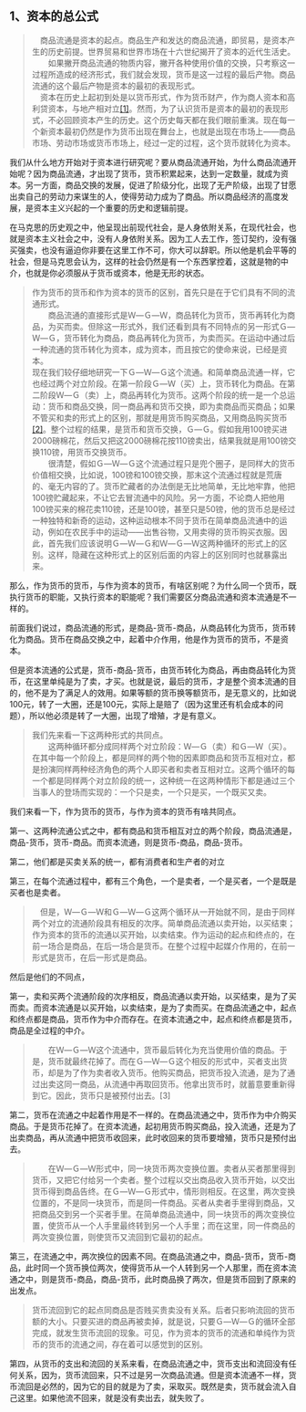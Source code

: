 <h2>1、资本的总公式</h2><blockquote data-pid="6PRPUysa">　商品流通是资本的起点。商品生产和发达的商品流通，即贸易，是资本产生的历史前提。世界贸易和世界市场在十六世纪揭开了资本的近代生活史。<br>　　如果撇开商品流通的物质内容，撇开各种使用价值的交换，只考察这一过程所造成的经济形式，我们就会发现，货币是这一过程的最后产物。商品流通的这个最后产物是资本的最初的表现形式。<br>　资本在历史上起初到处是以货币形式，作为货币财产，作为商人资本和高利贷资本，与地产相对立<a href="http://link.zhihu.com/?target=https%3A//www.marxists.org/chinese/marx/capital/04.htm%23_ftn1" class=" wrap external" target="_blank" rel="nofollow noreferrer">[1]</a>。然而，为了认识货币是资本的最初的表现形式，不必回顾资本产生的历史。这个历史每天都在我们眼前重演。现在每一个新资本最初仍然是作为货币出现在舞台上，也就是出现在市场上——商品市场、劳动市场或货币市场上，经过一定的过程，这个货币就转化为资本。</blockquote><p data-pid="HEhqdlpM">我们从什么地方开始对于资本进行研究呢？要从商品流通开始，为什么商品流通开始呢？因为商品流通，才出现了货币，货币积累起来，达到一定数量，就成为资本。另一方面，商品交换的发展，促进了阶级分化，出现了无产阶级，出现了甘愿出卖自己的劳动力来谋生的人，使得劳动力成为了商品。所以商品经济的高度发展，是资本主义兴起的一个重要的历史和逻辑前提。</p><p data-pid="D24VeeWP">在马克思的历史观之中，他呈现出前现代社会，是人身依附关系，在现代社会，也就是资本主义社会之中，没有人身依附关系。因为工人去工作，签订契约，没有强买强卖，也没有逼迫你非要在这里工作不可，你大可以辞职。所以他是机会平等的社会，但是马克思会认为，这样的社会仍然是有一个东西掌控着，这就是物的中介，也就是你必须服从于货币或资本，他是无形的状态。</p><blockquote data-pid="skr6H2Mp">作为货币的货币和作为资本的货币的区别，首先只是在于它们具有不同的流通形式。<br>　　商品流通的直接形式是Ｗ—Ｇ—Ｗ，商品转化为货币，货币再转化为商品，为买而卖。但除这一形式外，我们还看到具有不同特点的另一形式Ｇ—Ｗ—Ｇ，货币转化为商品，商品再转化为货币，为卖而买。在运动中通过后一种流通的货币转化为资本，成为资本，而且按它的使命来说，已经是资本。<br>现在我们较仔细地研究一下Ｇ—Ｗ—Ｇ这个流通。和简单商品流通一样，它也经过两个对立阶段。在第一阶段Ｇ—Ｗ（买）上，货币转化为商品。在第二阶段Ｗ—Ｇ（卖）上，商品再转化为货币。这两个阶段的统一是一个总运动：货币和商品交换，同一商品再和货币交换，即为卖商品而买商品；如果不管买和卖的形式上的区别，那就是用货币购买商品，又用商品购买货币<a href="http://link.zhihu.com/?target=https%3A//www.marxists.org/chinese/marx/capital/04.htm%23_ftn2" class=" wrap external" target="_blank" rel="nofollow noreferrer">[2]</a>。整个过程的结果，是货币和货币交换，Ｇ—Ｇ。假如我用100镑买进2000磅棉花，然后又把这2000磅棉花按110镑卖出，结果我就是用100镑交换110镑，用货币交换货币。<br>　　很清楚，假如Ｇ—Ｗ—Ｇ这个流通过程只是兜个圈子，是同样大的货币价值相交换，比如说，100镑和100镑交换，那末这个流通过程就是荒唐的、毫无内容的了。货币贮藏者的办法倒是无比地简单，无比地牢靠，他把100镑贮藏起来，不让它去冒流通中的风险。另一方面，不论商人把他用100镑买来的棉花卖110镑，还是100镑，甚至只是50镑，他的货币总是经过一种独特和新奇的运动，这种运动根本不同于货币在简单商品流通中的运动，例如在农民手中的运动——出售谷物，又用卖得的货币购买衣服。因此，首先我们应该说明Ｇ—Ｗ—Ｇ和Ｗ—Ｇ—Ｗ这两种循环的形式上的区别。这样，隐藏在这种形式上的区别后面的内容上的区别同时也就暴露出来。</blockquote><p data-pid="N0ga5Ik8">那么，作为货币的货币，与作为资本的货币，有啥区别呢？为什么同一个货币，既执行货币的职能，又执行资本的职能呢？我们需要区分商品流通和资本流通是不一样的。</p><p data-pid="-5LV6Brb">前面我们说过，商品流通的形式，是商品-货币-商品，从商品转化为货币，货币转化为商品。货币在商品交换之中，起着中介作用，他是作为货币的货币，不是资本。</p><p data-pid="R5A-jZz5">但是资本流通的公式是，货币-商品-货币，由货币转化为商品，再由商品转化为货币，在这里单纯是为了卖，才买。也就是说，最后的货币，才是整个资本流通的目的，他不是为了满足人的效用。如果等额的货币换等额货币，是无意义的，比如说100元，转了一大圈，还是100元，实际上是赔了（因为这里还有机会成本的问题），所以他必须是转了一大圈，出现了增殖，才是有意义。</p><blockquote data-pid="I6KPeDvj">我们先来看一下这两种形式的共同点。<br>　　这两种循环都分成同样两个对立阶段：Ｗ—Ｇ（卖）和Ｇ—Ｗ（买）。在其中每一个阶段上，都是同样的两个物的因素即商品和货币互相对立，都是扮演同样两种经济角色的两个人即买者和卖者互相对立。这两个循环的每一个都是同样两个对立阶段的统一，这种统一在这两种情形下都是通过三个当事人的登场而实现的：一个只是卖，一个只是买，一个既买又卖。</blockquote><p data-pid="5-NfPmbJ">我们来看一下，作为货币的货币，与作为资本的货币有啥共同点。</p><p data-pid="4dctQMmU">第一、这两种流通公式之中，都有商品和货币相互对立的两个阶段，商品流通是，商品-货币，货币-商品。而资本流通，则是货币-商品，商品-货币。</p><p data-pid="zGNofMyx">第二，他们都是买卖关系的统一，都有消费者和生产者的对立</p><p data-pid="e7BvSv9T">第三，在每个流通过程中，都有三个角色，一个是卖者，一个是买者，一个是既是买者也是卖者。</p><blockquote data-pid="LowCVuXH">　但是，Ｗ—Ｇ—Ｗ和Ｇ—Ｗ—Ｇ这两个循环从一开始就不同，是由于同样两个对立的流通阶段具有相反的次序。简单商品流通以卖开始，以买结束；作为资本的货币的流通以买开始，以卖结束。作为运动的起点和终点的，在前一场合是商品，在后一场合是货币。在整个过程中起媒介作用的，在前一形式是货币，在后一形式是商品。</blockquote><p data-pid="qLGCnen9">然后是他们的不同点，</p><p data-pid="JWUUAeO8">第一，卖和买两个流通阶段的次序相反，商品流通以卖开始，以买结束，是为了买而卖。而资本流通是以买开始，以卖结束，是为了卖而买。在商品流通之中，起点和终点都是商品，货币作为中介而存在。在资本流通之中，起点和终点都是货币，商品是全过程的中介。</p><blockquote data-pid="d9v6Q_yV">　　在Ｗ—Ｇ—Ｗ这个流通中，货币最后转化为充当使用价值的商品。于是，货币就最终花掉了。而在Ｇ—Ｗ—Ｇ这个相反的形式中，买者支出货币，却是为了作为卖者收入货币。他购买商品，把货币投入流通，是为了通过出卖这同一商品，从流通中再取回货币。他拿出货币时，就蓄意要重新得到它。因此，货币只是被预付出去。[3]</blockquote><p data-pid="0UNyyVun">第二，货币在流通之中起着作用是不一样的。在商品流通之中，货币作为中介购买商品。于是货币花掉了。在资本流通，起初用货币购买商品，投入流通，还是为了出卖商品，再从流通中把货币收回来，此时收回来的货币要增殖，货币只是预付出去。</p><blockquote data-pid="WMKOfZyR">　　在Ｗ—Ｇ—Ｗ形式中，同一块货币两次变换位置。卖者从买者那里得到货币，又把它付给另一个卖者。整个过程以交出商品收入货币开始，以交出货币得到商品告终。在Ｇ—Ｗ—Ｇ形式中，情形则相反。在这里，两次变换位置的，不是同一块货币，而是同一件商品。买者从卖者手里得到商品，又把商品交到另一个买者手里。在简单商品流通中，同一块货币的两次变换位置，使货币从一个人手里最终转到另一个人手里；而在这里，同一件商品的两次变换位置，则使货币又流回到它最初的起点。</blockquote><p data-pid="PBlqKsIk">第三，在流通之中，两次换位的因素不同。在商品流通之中，商品-货币，货币-商品，此时同一个货币换位两次，使得货币从一个人转到另一个人那里，而在资本流通之中，则是货币-商品，商品-货币，此时商品换了两次，但是货币回到了原来的出发点。</p><blockquote data-pid="AzQ2Mj28">货币流回到它的起点同商品是否贱买贵卖没有关系。后者只影响流回的货币额的大小。只要买进的商品再被卖掉，就是说，只要Ｇ—Ｗ—Ｇ的循环全部完成，就发生货币流回的现象。可见，作为资本的货币的流通和单纯作为货币的货币的流通之间，存在着可以感觉到的区别。</blockquote><p data-pid="YhyvA7tQ">第四，从货币的支出和流回的关系来看，在商品流通之中，货币支出和流回没有任何关系，因为，货币流回来，只不过是另一次商品流通。但是资本流通不一样，货币流回是必然的，因为它的目的就是为了卖，采取买。既然是卖，货币就会流入自己这里。如果他流不回来，就是没有卖出去，就失败了。</p><p></p><p></p><p></p><p></p><p></p>